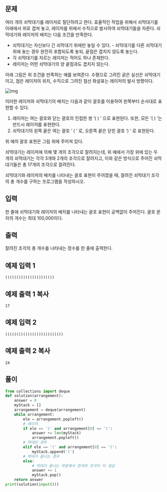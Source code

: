 

## 문제

여러 개의 쇠막대기를 레이저로 절단하려고 한다. 효율적인 작업을 위해서 쇠막대기를 아래에서 위로 겹쳐 놓고, 레이저를 위에서 수직으로 발사하여 쇠막대기들을 자른다. 쇠막대기와 레이저의 배치는 다음 조건을 만족한다.

- 쇠막대기는 자신보다 긴 쇠막대기 위에만 놓일 수 있다. - 쇠막대기를 다른 쇠막대기 위에 놓는 경우 완전히 포함되도록 놓되, 끝점은 겹치지 않도록 놓는다.
- 각 쇠막대기를 자르는 레이저는 적어도 하나 존재한다.
- 레이저는 어떤 쇠막대기의 양 끝점과도 겹치지 않는다. 

아래 그림은 위 조건을 만족하는 예를 보여준다. 수평으로 그려진 굵은 실선은 쇠막대기이고, 점은 레이저의 위치, 수직으로 그려진 점선 화살표는 레이저의 발사 방향이다.

![img](https://onlinejudgeimages.s3-ap-northeast-1.amazonaws.com/problem/10799/1.png)

이러한 레이저와 쇠막대기의 배치는 다음과 같이 괄호를 이용하여 왼쪽부터 순서대로 표현할 수 있다.

1. 레이저는 여는 괄호와 닫는 괄호의 인접한 쌍 ‘( ) ’ 으로 표현된다. 또한, 모든 ‘( ) ’는 반드시 레이저를 표현한다.
2. 쇠막대기의 왼쪽 끝은 여는 괄호 ‘ ( ’ 로, 오른쪽 끝은 닫힌 괄호 ‘) ’ 로 표현된다. 

위 예의 괄호 표현은 그림 위에 주어져 있다.

쇠막대기는 레이저에 의해 몇 개의 조각으로 잘려지는데, 위 예에서 가장 위에 있는 두 개의 쇠막대기는 각각 3개와 2개의 조각으로 잘려지고, 이와 같은 방식으로 주어진 쇠막대기들은 총 17개의 조각으로 잘려진다. 

쇠막대기와 레이저의 배치를 나타내는 괄호 표현이 주어졌을 때, 잘려진 쇠막대기 조각의 총 개수를 구하는 프로그램을 작성하시오.

## 입력

한 줄에 쇠막대기와 레이저의 배치를 나타내는 괄호 표현이 공백없이 주어진다. 괄호 문자의 개수는 최대 100,000이다. 

## 출력

잘려진 조각의 총 개수를 나타내는 정수를 한 줄에 출력한다.

## 예제 입력 1 

```
()(((()())(())()))(())
```

## 예제 출력 1 복사

```
17
```

## 예제 입력 2 

```
(((()(()()))(())()))(()())
```

## 예제 출력 2 복사

```
24
```

## 풀이 

```python
from collections import deque
def solution(arrangement):
    answer = 0
    myStack = []
    arrangement = deque(arrangement)
    while arrangement: 
        ele = arrangement.popleft()
        # 레이저 
        if ele == '(' and arrangement[0] == ')': 
            answer += len(myStack) 
            arrangement.popleft() 
        # 막대인 경우 
        elif ele == '(' and arrangement[0] == '(': 
            myStack.append('(')
        # 막대가 끝나는 경우 
        else: 
            # 막대가 끝나는 부분에서 한개의 조각이 더 생김 
            answer += 1
            myStack.pop()
    return answer
print(solution(input()))
```